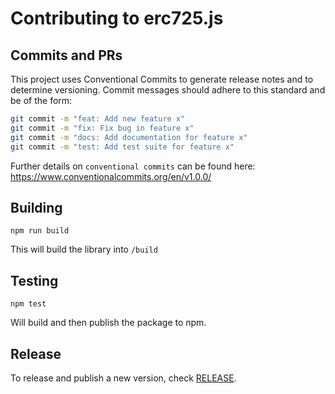 # Contributing to erc725.js

## Commits and PRs

This project uses Conventional Commits to generate release notes and to determine versioning. Commit messages should adhere to this standard and be of the form:

```bash
git commit -m "feat: Add new feature x"
git commit -m "fix: Fix bug in feature x"
git commit -m "docs: Add documentation for feature x"
git commit -m "test: Add test suite for feature x"
```

Further details on `conventional commits` can be found here: https://www.conventionalcommits.org/en/v1.0.0/

## Building

```shell script
npm run build
```

This will build the library into `/build`

## Testing

```shell script
npm test
```

Will build and then publish the package to npm.

## Release

To release and publish a new version, check [RELEASE](./RELEASE.md).
